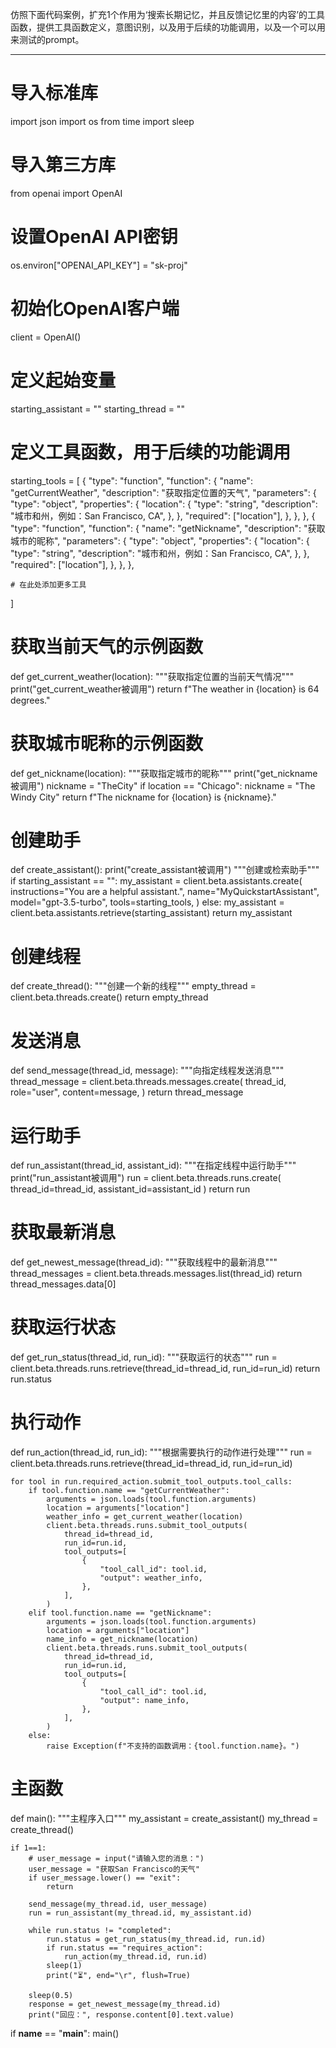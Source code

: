 仿照下面代码案例，扩充1个作用为‘搜索长期记忆，并且反馈记忆里的内容’的工具函数，提供工具函数定义，意图识别，以及用于后续的功能调用，以及一个可以用来测试的prompt。 

-------

# 导入标准库
import json
import os
from time import sleep

# 导入第三方库
from openai import OpenAI

# 设置OpenAI API密钥
os.environ["OPENAI_API_KEY"] = "sk-proj"

# 初始化OpenAI客户端
client = OpenAI()

# 定义起始变量
starting_assistant = ""
starting_thread = ""

# 定义工具函数，用于后续的功能调用
starting_tools = [
    {
        "type": "function",
        "function": {
            "name": "getCurrentWeather",
            "description": "获取指定位置的天气",
            "parameters": {
                "type": "object",
                "properties": {
                    "location": {
                        "type": "string",
                        "description": "城市和州，例如：San Francisco, CA",
                    },
                },
                "required": ["location"],
            },
        },
    },
    {
        "type": "function",
        "function": {
            "name": "getNickname",
            "description": "获取城市的昵称",
            "parameters": {
                "type": "object",
                "properties": {
                    "location": {
                        "type": "string",
                        "description": "城市和州，例如：San Francisco, CA",
                    },
                },
                "required": ["location"],
            },
        },
    },

    # 在此处添加更多工具
]

# 获取当前天气的示例函数
def get_current_weather(location):
    """获取指定位置的当前天气情况"""
    print("get_current_weather被调用")
    return f"The weather in {location} is 64 degrees."

# 获取城市昵称的示例函数
def get_nickname(location):
    """获取指定城市的昵称"""
    print("get_nickname被调用")
    nickname = "TheCity"
    if location == "Chicago":
        nickname = "The Windy City"
    return f"The nickname for {location} is {nickname}."

# 创建助手
def create_assistant():
    print("create_assistant被调用")
    """创建或检索助手"""
    if starting_assistant == "":
        my_assistant = client.beta.assistants.create(
            instructions="You are a helpful assistant.",
            name="MyQuickstartAssistant",
            model="gpt-3.5-turbo",
            tools=starting_tools,
        )
    else:
        my_assistant = client.beta.assistants.retrieve(starting_assistant)
    return my_assistant

# 创建线程
def create_thread():
    """创建一个新的线程"""
    empty_thread = client.beta.threads.create()
    return empty_thread

# 发送消息
def send_message(thread_id, message):
    """向指定线程发送消息"""
    thread_message = client.beta.threads.messages.create(
        thread_id,
        role="user",
        content=message,
    )
    return thread_message

# 运行助手
def run_assistant(thread_id, assistant_id):
    """在指定线程中运行助手"""
    print("run_assistant被调用")
    run = client.beta.threads.runs.create(
        thread_id=thread_id, assistant_id=assistant_id
    )
    return run

# 获取最新消息
def get_newest_message(thread_id):
    """获取线程中的最新消息"""
    thread_messages = client.beta.threads.messages.list(thread_id)
    return thread_messages.data[0]

# 获取运行状态
def get_run_status(thread_id, run_id):
    """获取运行的状态"""
    run = client.beta.threads.runs.retrieve(thread_id=thread_id, run_id=run_id)
    return run.status

# 执行动作
def run_action(thread_id, run_id):
    """根据需要执行的动作进行处理"""
    run = client.beta.threads.runs.retrieve(thread_id=thread_id, run_id=run_id)

    for tool in run.required_action.submit_tool_outputs.tool_calls:
        if tool.function.name == "getCurrentWeather":
            arguments = json.loads(tool.function.arguments)
            location = arguments["location"]
            weather_info = get_current_weather(location)
            client.beta.threads.runs.submit_tool_outputs(
                thread_id=thread_id,
                run_id=run.id,
                tool_outputs=[
                    {
                        "tool_call_id": tool.id,
                        "output": weather_info,
                    },
                ],
            )
        elif tool.function.name == "getNickname":
            arguments = json.loads(tool.function.arguments)
            location = arguments["location"]
            name_info = get_nickname(location)
            client.beta.threads.runs.submit_tool_outputs(
                thread_id=thread_id,
                run_id=run.id,
                tool_outputs=[
                    {
                        "tool_call_id": tool.id,
                        "output": name_info,
                    },
                ],
            )
        else:
            raise Exception(f"不支持的函数调用：{tool.function.name}。")

# 主函数
def main():
    """主程序入口"""
    my_assistant = create_assistant()
    my_thread = create_thread()

    if 1==1:
        # user_message = input("请输入您的消息：")
        user_message = "获取San Francisco的天气"
        if user_message.lower() == "exit":
            return

        send_message(my_thread.id, user_message)
        run = run_assistant(my_thread.id, my_assistant.id)

        while run.status != "completed":
            run.status = get_run_status(my_thread.id, run.id)
            if run.status == "requires_action":
                run_action(my_thread.id, run.id)
            sleep(1)
            print("⏳", end="\r", flush=True)

        sleep(0.5)
        response = get_newest_message(my_thread.id)
        print("回应：", response.content[0].text.value)

if __name__ == "__main__":
    main()
